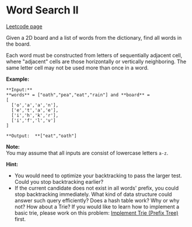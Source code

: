 # Word Search II
[Leetcode page](https://leetcode.com/problems/word-search-ii/description)

Given a 2D board and a list of words from the dictionary, find all words in
the board.

Each word must be constructed from letters of sequentially adjacent cell,
where "adjacent" cells are those horizontally or vertically neighboring. The
same letter cell may not be used more than once in a word.

**Example:**

    
    
    **Input:** 
    **words** = ["oath","pea","eat","rain"] and **board** =
    [
      ['o','a','a','n'],
      ['e','t','a','e'],
      ['i','h','k','r'],
      ['i','f','l','v']
    ]
    
    **Output:  **["eat","oath"]
    

**Note:**  
You may assume that all inputs are consist of lowercase letters `a-z`.

**Hint:**

  * You would need to optimize your backtracking to pass the larger test. Could you stop backtracking earlier?
  * If the current candidate does not exist in all words' prefix, you could stop backtracking immediately. What kind of data structure could answer such query efficiently? Does a hash table work? Why or why not? How about a Trie? If you would like to learn how to implement a basic trie, please work on this problem: [Implement Trie (Prefix Tree)](https://leetcode.com/problems/implement-trie-prefix-tree/) first.

